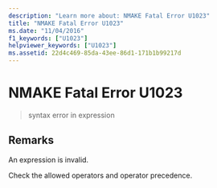 ```yaml
---
description: "Learn more about: NMAKE Fatal Error U1023"
title: "NMAKE Fatal Error U1023"
ms.date: "11/04/2016"
f1_keywords: ["U1023"]
helpviewer_keywords: ["U1023"]
ms.assetid: 22d4c469-85da-43ee-86d1-171b1b99217d
---
```

# NMAKE Fatal Error U1023

> syntax error in expression

## Remarks

An expression is invalid.

Check the allowed operators and operator precedence.
